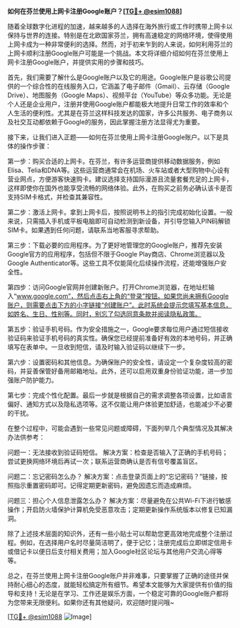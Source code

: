 **如何在芬兰使用上网卡注册Google账户？[[TG💪+ @esim1088](https://t.me/s/esim1088)]**

随着全球数字化进程的加速，越来越多的人选择在海外旅行或工作时携带上网卡以保持与世界的连接。特别是在北欧国家芬兰，拥有高速稳定的网络环境，使得使用上网卡成为一种非常便利的选择。然而，对于初来乍到的人来说，如何利用芬兰的上网卡顺利注册Google账户可能是一个挑战。本文将详细介绍如何在芬兰使用上网卡注册Google账户，并提供实用的步骤和技巧。

首先，我们需要了解什么是Google账户以及它的用途。Google账户是谷歌公司提供的一个综合性的在线服务入口，它涵盖了电子邮件（Gmail）、云存储（Google Drive）、地图服务（Google Maps）、视频平台（YouTube）等众多功能。无论是个人还是企业用户，注册并使用Google账户都能极大地提升日常工作的效率和个人生活的便利性。尤其是在芬兰这样科技发达的国家，许多公共服务、电子商务以及社交互动都依赖于Google的服务，因此掌握注册方法显得尤为重要。

接下来，让我们进入正题——如何在芬兰使用上网卡注册Google账户。以下是具体的操作步骤：

第一步：购买合适的上网卡。在芬兰，有许多运营商提供移动数据服务，例如Elisa、Telia和DNA等。这些运营商通常会在机场、火车站或者大型购物中心设有营业网点，方便游客快速购卡。建议选择支持国际漫游且流量套餐充足的上网卡，这样即使你在国外也能享受流畅的网络体验。此外，在购买之前务必确认该卡是否支持SIM卡格式，并检查其兼容性。

第二步：激活上网卡。拿到上网卡后，按照说明书上的指引完成初始化设置。一般来说，只需插入手机或平板电脑即可自动检测到新设备，并引导您输入PIN码解锁SIM卡。如果遇到任何问题，请联系当地客服寻求帮助。

第三步：下载必要的应用程序。为了更好地管理您的Google账户，推荐先安装Google官方的应用程序，包括但不限于Google Play商店、Chrome浏览器以及Google Authenticator等。这些工具不仅能简化后续操作流程，还能增强账户安全性。

第四步：访问Google官网并创建新账户。打开Chrome浏览器，在地址栏输入“www.google.com”，然后点击右上角的“登录”按钮。如果您尚未拥有Google账户，则需要点击下方的小字链接“创建账户”。此时系统会提示您填写基本信息，如姓名、生日、性别等。同时，别忘了勾选同意条款并阅读隐私政策。

第五步：验证手机号码。作为安全措施之一，Google要求每位用户通过短信接收验证码来验证手机号码的真实性。确保您已经提前准备好有效的本地号码，并正确填写在表单中。一旦收到短信，请及时输入验证码以继续下一步。

第六步：设置密码和其他信息。为确保账户的安全性，请设定一个复杂度较高的密码，并妥善保管好备用邮箱地址。此外，还可以启用双重身份验证功能，进一步加强账户防护能力。

第七步：完成个性化配置。最后一步就是根据自己的需求调整各项设置，比如语言偏好、通知方式以及隐私选项等。这不仅能让用户体验更加舒适，也能减少不必要的干扰。

在整个过程中，可能会遇到一些常见问题或障碍，下面列举几个典型情况及其解决办法供参考：

问题一：无法接收到验证码短信。
解决方案：检查是否输入了正确的手机号码；尝试更换网络环境后再试一次；联系运营商确认是否有信号覆盖盲区。

问题二：忘记密码怎么办？
解决方案：点击登录页面上的“忘记密码？”链接，按照指示重置密码即可。记得定期更新密码，避免因遗忘而造成麻烦。

问题三：担心个人信息泄露怎么办？
解决方案：尽量避免在公共Wi-Fi下进行敏感操作；开启防火墙保护计算机免受恶意攻击；定期更新操作系统版本以修复已知漏洞。

除了上述技术层面的知识外，还有一些小贴士可以帮助您更高效地完成整个注册过程。例如，在选择用户名时尽量简洁明了，便于记忆；注册完成后立即绑定信用卡或借记卡以便日后支付相关费用；加入Google社区论坛与其他用户交流心得等等。

总之，在芬兰使用上网卡注册Google账户并非难事，只要掌握了正确的途径并保持耐心细心的态度，就能轻松搞定所有细节。希望本文能够为大家提供有价值的指导和支持！无论是在学习、工作还是娱乐方面，一个稳定可靠的Google账户都将为您带来无限便利。如果你还有其他疑问，欢迎随时提问哦~

[[TG💪+ @esim1088](https://t.me/s/esim1088) ![Image](https://i.postimg.cc/4NQfJmqS/Snipaste-2025-05-13-00-14-12.png)]